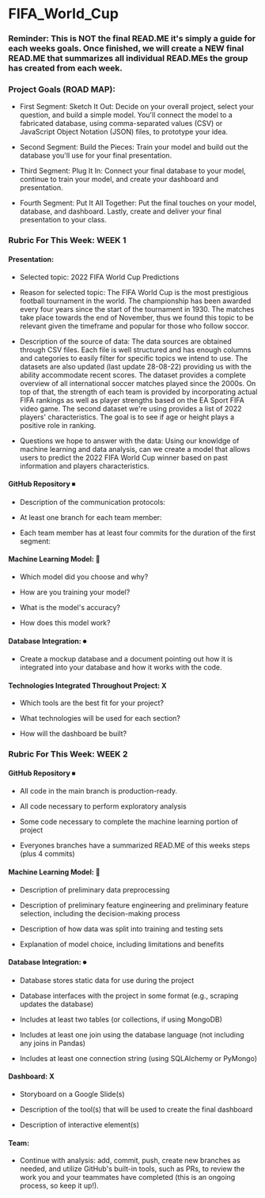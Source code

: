 # FIFA_World_Cup
### Reminder: This is NOT the final READ.ME it's simply a guide for each weeks goals. Once finished, we will create a NEW final READ.ME that summarizes all individual READ.MEs the group has created from each week. 

### Project Goals (ROAD MAP):

- First Segment: Sketch It Out: Decide on your overall project, select your question, and build a simple model. You'll connect the model to a fabricated database, using comma-separated values (CSV) or JavaScript Object Notation (JSON) files, to prototype your idea.

- Second Segment: Build the Pieces: Train your model and build out the database you'll use for your final presentation.

- Third Segment: Plug It In: Connect your final database to your model, continue to train your model, and create your dashboard and presentation.

- Fourth Segment: Put It All Together: Put the final touches on your model, database, and dashboard. Lastly, create and deliver your final presentation to  your class.

### Rubric For This Week: WEEK 1

#### Presentation: 
- Selected topic: 2022 FIFA World Cup Predictions

- Reason for selected topic: The FIFA World Cup is the most prestigious football tournament in the world. The championship has been awarded every four years since the start of the tournament in 1930. The matches take place towards the end of November, thus we found this topic to be relevant given the timeframe and popular for those who follow soccor. 

- Description of the source of data: The data sources are obtained through CSV files. Each file is well structured and has enough columns and categories to easily filter for specific topics we intend to use. The datasets are also updated (last update 28-08-22) providing us with the ability accommodate recent scores. The dataset provides a complete overview of all international soccer matches played since the 2000s. On top of that, the strength of each team is provided by incorporating actual FIFA rankings as well as player strengths based on the EA Sport FIFA video game. The second dataset we're using provides a list of 2022 players' characteristics. The goal is to see if age or height plays a positive role in ranking. 

- Questions we hope to answer with the data: Using our knowldge of machine learning and data analysis, can we create a model that allows users to predict the 2022 FIFA World Cup winner based on past information and players characteristics. 

#### GitHub Repository ⏹
- Description of the communication protocols: 

- At least one branch for each team member: 

- Each team member has at least four commits for the duration of the first segment: 

#### Machine Learning Model: 🔼
- Which model did you choose and why?

- How are you training your model?

- What is the model's accuracy?

- How does this model work?

#### Database Integration: ⏺
- Create a mockup database and a document pointing out how it is integrated into your database and how it works with the code.

#### Technologies Integrated Throughout Project: X 
- Which tools are the best fit for your project? 

- What technologies will be used for each section? 

- How will the dashboard be built?

### Rubric For This Week: WEEK 2

#### GitHub Repository ⏹
- All code in the main branch is production-ready.

- All code necessary to perform exploratory analysis

- Some code necessary to complete the machine learning portion of project

- Everyones branches have a summarized READ.ME of this weeks steps (plus 4 commits)

#### Machine Learning Model: 🔼
- Description of preliminary data preprocessing

- Description of preliminary feature engineering and preliminary feature selection, including the decision-making process

- Description of how data was split into training and testing sets

- Explanation of model choice, including limitations and benefits

#### Database Integration: ⏺
- Database stores static data for use during the project

- Database interfaces with the project in some format (e.g., scraping updates the database)

- Includes at least two tables (or collections, if using MongoDB)

- Includes at least one join using the database language (not including any joins in Pandas)

- Includes at least one connection string (using SQLAlchemy or PyMongo)

#### Dashboard: X 
- Storyboard on a Google Slide(s)

- Description of the tool(s) that will be used to create the final dashboard

- Description of interactive element(s)

#### Team: 
- Continue with analysis: add, commit, push, create new branches as needed, and utilize GitHub's built-in tools, such as PRs, to review the work you and your teammates have completed (this is an ongoing process, so keep it up!).

